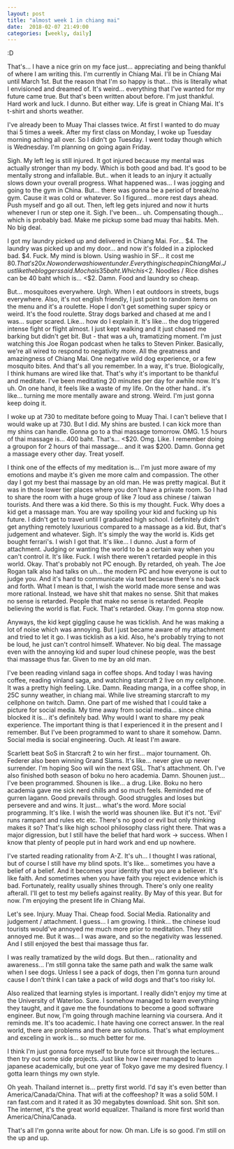 ```yaml
---
layout: post
title: "almost week 1 in chiang mai"
date:  2018-02-07 21:49:00
categories: [weekly, daily]
---
```

:D

That's... I have a nice grin on my face just... appreciating and being thankful of where I am writing this. I'm currently in Chiang Mai. I'll be in Chiang Mai until March 1st. But the reason that I'm so happy is that... this is literally what I envisioned and dreamed of. It's weird... everything that I've wanted for my future came true. But that's been written about before. I'm just thankful. Hard work and luck. I dunno. But either way. Life is great in Chiang Mai. It's t-shirt and shorts weather.

I've already been to Muay Thai classes twice. At first I wanted to do muay thai 5 times a week. After my first class on Monday, I woke up Tuesday morning aching all over. So I didn't go Tuesday. I went today though which is Wednesday. I'm planning on going again Friday.

Sigh. My left leg is still injured. It got injured because my mental was actually stronger than my body. Which is both good and bad. It's good to be mentally strong and infallable. But.. when it leads to an injury it actually slows down your overall progress. What happened was... I was jogging and going to the gym in China. But... there was gonna be a period of break/no gym. Cause it was cold or whatever. So I figured... more rest days ahead. Push myself and go all out. Then, left leg gets injured and now it hurts whenever I run or step one it. Sigh. I've been... uh. Compensating though... which is probably bad. Make me pickup some bad muay thai habits. Meh. No big deal.

I got my laundry picked up and delivered in Chiang Mai. For... $4. The laundry was picked up and my door... and now it's folded in a ziplocked bad. $4. Fuck. My mind is blown. Using washio in SF... it cost me $80. That's 20x. No wonder washio went under. Everything is cheap in Chiang Mai. Just like the bloggers said. Mocha is 35 baht. Which is <$2. Noodles / Rice dishes can be 40 baht which is... <$2. Damn. Food and laundry so cheap.

But... mosquitoes everywhere. Urgh. When I eat outdoors in streets, bugs everywhere. Also, it's not english friendly, I just point to random items on the menu and it's a roulette. Hope I don't get something super spicy or weird. It's the food roulette. Stray dogs barked and chased at me and I was... super scared. Like... how do I explain it. It's like... the dog triggered intense fight or flight almost. I just kept walking and it just chased me barking but didn't get bit. But - that was a uh, tramatizing moment. I'm just watching this Joe Rogan podcast when he talks to Steven Pinker. Basically, we're all wired to respond to negativity more. All the greatness and amazingness of Chiang Mai. One negative wild dog experience, or a few mosquito bites. And that's all you remember. In a way, it's true. Biologically, I think humans are wired like that. That's why it's important to be thankful and meditate. I've been meditating 20 minutes per day for awhile now. It's uh. On one hand, it feels like a waste of my life. On the other hand.. it's like... turning me more mentally aware and strong. Weird. I'm just gonna keep doing it.

I woke up at 730 to meditate before going to Muay Thai. I can't believe that I would wake up at 730. But I did. My shins are busted. I can kick more than my shins can handle. Gonna go to a thai massage tomorrow. OMG. 1.5 hours of thai massage is... 400 baht. That's... <$20. Omg. Like. I remember doing a groupon for 2 hours of thai massage... and it was $200. Damn. Gonna get a massage every other day. Treat yoself.

I think one of the effects of my meditation is... I'm just more aware of my emotions and maybe it's given me more calm and compassion. The other day I got my best thai massage by an old man. He was pretty magical. But it was in those lower tier places where you don't have a private room. So I had to share the room with a huge group of like 7 loud ass chinese / taiwan tourists. And there was a kid there. So this is my thought. Fuck. Why does a kid get a massage man. You are way spoiling your kid and fucking up his future. I didn't get to travel until I graduated high school. I definitely didn't get anything remotely luxurious compared to a massage as a kid. But, that's judgement and whatever. Sigh. It's simply the way the world is. Kids get bought ferrari's. I wish I got that. It's like... I dunno. Just a form of attachment. Judging or wanting the world to be a certain way when you can't control it. It's like. Fuck. I wish there weren't retarded people in this world. Okay. That's probably not PC enough. By retarded, oh yeah. The Joe Rogan talk also had talks on uh... the modern PC and how everyone is out to judge you. And it's hard to communicate via text because there's no back and forth. What I mean is that, I wish the world made more sense and was more rational. Instead, we have shit that makes no sense. Shit that makes no sense is retarded. People that make no sense is retarded. People believing the world is flat. Fuck. That's retarded. Okay. I'm gonna stop now.

Anyways, the kid kept giggling cause he was ticklish. And he was making a lot of noise which was annoying. But I just became aware of my attachment and tried to let it go. I was ticklish as a kid. Also, he's probably trying to not be loud, he just can't control himself. Whatever. No big deal. The massage even with the annoying kid and super loud chinese people, was the best thai massage thus far. Given to me by an old man. 

I've been reading vinland saga in coffee shops. And today I was having coffee, reading vinland saga, and watching starcraft 2 live on my cellphone. It was a pretty high feeling. Like. Damn. Reading manga, in a coffee shop, in 25C sunny weather, in chiang mai. While live streaming starcraft to my cellphone on twitch. Damn. One part of me wished that I could take a picture for social media. My time away from social media... since china blocked it is... it's definitely bad. Why would I want to share my peak experience. The important thing is that I experienced it in the present and I remember. But I've been programmed to want to share it somehow. Damn. Social media is social engineering. Ouch. At least I'm aware.

Scarlett beat SoS in Starcraft 2 to win her first... major tournament. Oh. Federer also been winning Grand Slams. It's like... never give up never surrender. I'm hoping Soo will win the next GSL. That's attachment. Oh. I've also finished both season of boku no hero academia. Damn. Shounen just... I've been programmed. Shounen is like... a drug. Like. Boku no hero academia gave me sick nerd chills and so much feels. Reminded me of gurren lagann. Good prevails through. Good struggles and loses but persevere and and wins. It just... what's the word. More social programming. It's like. I wish the world was shounen like. But it's not. 'Evil' runs rampant and rules etc etc. There's no good or evil but only thinking makes it so? That's like high school philosophy class right there. That was a major digression, but I still have the belief that hard work -> success. When I know that plenty of people put in hard work and end up nowhere. 

I've started reading rationality from A-Z. It's uh... I thought I was rational, but of course I still have my blind spots. It's like... sometimes you have a belief of a belief. And it becomes your identity that you are a believer. It's like faith. And sometimes when you have faith you reject evidence which is bad. Fortunately, reality usually shines through. There's only one reality afterall. I'll get to test my beliefs against reality. By May of this year. But for now. I'm enjoying the present life in Chiang Mai.

Let's see. Injury. Muay Thai. Cheap food. Social Media. Rationality and judgement / attachment. I guess... I am growing. I think... the chinese loud tourists would've annoyed me much more prior to meditation. They still annoyed me. But it was... I was aware, and so the negativity was lessened. And I still enjoyed the best thai massage thus far.

I was really tramatized by the wild dogs. But then... rationality and awareness... I'm still gonna take the same path and walk the same walk when I see dogs. Unless I see a pack of dogs, then I'm gonna turn around cause I don't think I can take a pack of wild dogs and that's too risky lol.

Also realized that learning styles is important. I really didn't enjoy my time at the University of Waterloo. Sure. I somehow managed to learn everything they taught, and it gave me the foundations to become a good software engineer. But now, I'm going through machine learning via coursera. And it reminds me. It's too academic. I hate having one correct answer. In the real world, there are problems and there are solutions. That's what employment and exceling in work is... so much better for me.

I think I'm just gonna force myself to brute force sit through the lectures... then try out some side projects. Just like how I never managed to learn japanese academically, but one year of Tokyo gave me my desired fluency. I gotta learn things my own style.

Oh yeah. Thailand internet is... pretty first world. I'd say it's even better than America/Canada/China. That wifi at the coffeeshop? It was a solid 50M. I ran fast.com and it rated it as 30 megabytes download. Shit son. Shit son. The internet, it's the great world equalizer. Thailand is more first world than America/China/Canada. 

That's all I'm gonna write about for now. Oh man. Life is so good. I'm still on the up and up.

